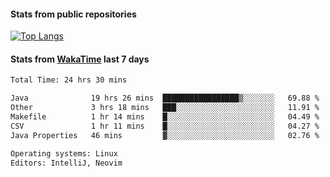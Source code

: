 #### Stats from public repositories

[![Top Langs](https://github-readme-stats.vercel.app/api/top-langs/?username=hyoghurt&layout=compact&exclude_repo=multiserver,docker_compose&langs_count=6)](https://github.com/anuraghazra/github-readme-stats)

#### Stats from [WakaTime](https://wakatime.com/@hyoghurt) last 7 days
<!--START_SECTION:waka-->

```txt
Total Time: 24 hrs 30 mins

Java              19 hrs 26 mins  █████████████████▒░░░░░░░   69.88 %
Other             3 hrs 18 mins   ███░░░░░░░░░░░░░░░░░░░░░░   11.91 %
Makefile          1 hr 14 mins    █░░░░░░░░░░░░░░░░░░░░░░░░   04.49 %
CSV               1 hr 11 mins    █░░░░░░░░░░░░░░░░░░░░░░░░   04.27 %
Java Properties   46 mins         ▓░░░░░░░░░░░░░░░░░░░░░░░░   02.76 %

Operating systems: Linux
Editors: IntelliJ, Neovim
```

<!--END_SECTION:waka-->
